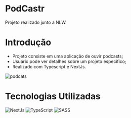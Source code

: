 # PodCastr
Projeto realizado junto a NLW.

# Introdução 
- Projeto consiste em uma aplicação de ouvir podcasts; 
- Usuário pode ver detalhes sobre um projeto específico;
- Realizado com Typescript e NextJs.

![podcats](https://user-images.githubusercontent.com/60657968/142784417-5abded0f-e665-4ded-817f-66ba32e72566.png)

# Tecnologias Utilizadas
![NextJs](https://img.shields.io/badge/nextjs-%2320232a.svg?style=for-the-badge&logo=nextjs&logoColor=%2361DAFB)
![TypeScript](https://img.shields.io/badge/typescript-%23007ACC.svg?style=for-the-badge&logo=typescript&logoColor=white)
![SASS](https://img.shields.io/badge/SASS-hotpink.svg?style=for-the-badge&logo=SASS&logoColor=white)

